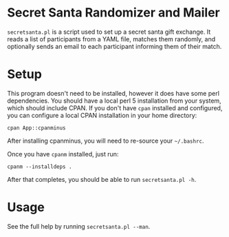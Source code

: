 Secret Santa Randomizer and Mailer
==================================

`secretsanta.pl` is a script used to set up a secret santa gift exchange.  It
reads a list of participants from a YAML file, matches them randomly, and
optionally sends an email to each participant informing them of their match.

Setup
=====

This program doesn't need to be installed, however it does have some perl
dependencies.  You should have a local perl 5 installation from your system,
which should include CPAN.  If you don't have `cpan` installed and configured,
you can configure a local CPAN installation in your home directory:

```
cpan App::cpanminus
```

After installing cpanminus, you will need to re-source your `~/.bashrc`.

Once you have `cpanm` installed, just run:

```
cpanm --installdeps .
```

After that completes, you should be able to run `secretsanta.pl -h`.

Usage
=====

See the full help by running `secretsanta.pl --man`.

